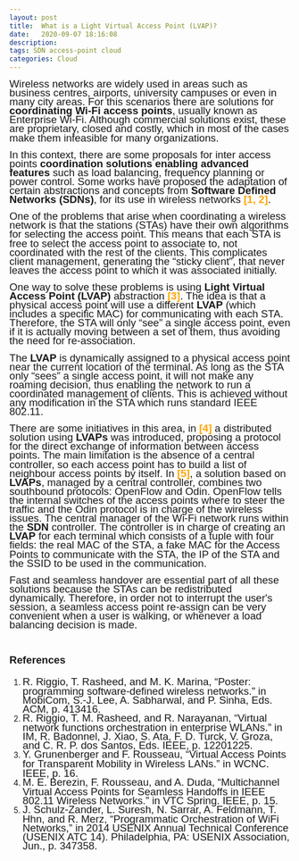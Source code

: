 ```yaml
---
layout: post
title:  What is a Light Virtual Access Point (LVAP)?
date:   2020-09-07 18:16:08
description: 
tags: SDN access-point cloud
categories: Cloud
---
```

<p style="margin-bottom: 0cm; line-height: 115%;"><span style="font-family: arial, helvetica, sans-serif; font-size: 14pt;">Wireless networks are widely used in areas such as business centres, airports, university campuses or even in many city areas. For this scenarios there are solutions for <strong>coordinating Wi-Fi access points</strong>, usually known as Enterprise Wi-Fi. Although commercial solutions exist, these are proprietary, closed and costly, which in most of the cases make them infeasible for many organizations.</span></p>

<p style="margin-bottom: 0cm; line-height: 115%;"><span style="font-family: arial, helvetica, sans-serif; font-size: 14pt;">In this context, there are some proposals for inter access points <strong>coordination solutions enabling advanced features</strong> such as load balancing, frequency planning or power control. Some works have proposed the adaptation of certain abstractions and concepts from <strong>Software Defined Networks (SDNs)</strong>, for its use in wireless networks <span style="color: #ffa500;"><strong>[1, 2]</strong></span>. </span></p>
<p style="margin-bottom: 0cm; line-height: 115%;"><span style="font-family: arial, helvetica, sans-serif; font-size: 14pt;">One of the problems that arise when coordinating a wireless network is that the stations (STAs) have their own algorithms for selecting the access point. This means that each STA is free to select the access point to associate to, not coordinated with the rest of the clients. This complicates client management, generating the “sticky client”, that never leaves the access point to which it was associated initially. </span></p>
<p style="margin-bottom: 0cm; line-height: 115%;"><span style="font-family: arial, helvetica, sans-serif; font-size: 14pt;">One way to solve these problems is using <strong>Light Virtual Access Point (LVAP)</strong> abstraction <span style="color: #ffa500;"><strong>[3]</strong></span>. The idea is that a physical access point will use a different <strong>LVAP</strong> (which includes a specific MAC) for communicating with each STA. Therefore, the STA will only “see” a single access point, even if it is actually moving between a set of them, thus avoiding the need for re-association.</span></p>
<p style="margin-bottom: 0cm; line-height: 115%;"><span style="font-family: arial, helvetica, sans-serif; font-size: 14pt;">The <strong>LVAP</strong> is dynamically assigned to a physical access point near the current location of the terminal. As long as the STA only “sees” a single access point, it will not make any roaming decision, thus enabling the network to run a coordinated management of clients. This is achieved without any modification in the STA which runs standard IEEE 802.11.</span></p>
<p style="margin-bottom: 0cm; line-height: 115%;"><span style="font-family: arial, helvetica, sans-serif; font-size: 14pt;">There are some initiatives in this area, in <span style="color: #ffa500;"><strong>[4]</strong></span> a distributed solution using <strong>LVAPs</strong> was introduced, proposing a protocol for the direct exchange of information between access points. The main limitation is the absence of a central controller, so each access point has to build a list of neighbour access points by itself. In <span style="color: #ffa500;"><strong>[5]</strong></span>, a solution based on <strong>LVAPs</strong>, managed by a central controller, combines two southbound protocols: OpenFlow and Odin. OpenFlow tells the internal switches of the access points where to steer the traffic and the Odin protocol is in charge of the wireless issues. The central manager of the Wi-Fi network runs within the <strong>SDN</strong> controller. The controller is in charge of creating an <strong>LVAP</strong> for each terminal which consists of a tuple with four fields: the real MAC of the STA, a fake MAC for the Access Points to communicate with the STA, the IP of the STA and the SSID to be used in the communication.</span></p>
<p style="margin-bottom: 0cm; line-height: 115%;"><span style="font-family: arial, helvetica, sans-serif; font-size: 14pt;">Fast and seamless handover are essential part of all these solutions because the STAs can be redistributed dynamically. Therefore, in order not to interrupt the user's session, a seamless access point re-assign can be very convenient when a user is walking, or whenever a load balancing decision is made. </span></p>
<p><span style="font-size: 14pt;"></span></p>
<h1 style="margin-bottom: 0cm; line-height: 115%;"><span style="font-family: arial, helvetica, sans-serif; font-size: 14pt;">References</span></h1>
<ol>
<li style="margin-bottom: 0cm; line-height: 115%;"><span style="font-family: arial, helvetica, sans-serif; font-size: 14pt;">R. Riggio, T. Rasheed, and M. K. Marina, “Poster: programming software-defined wireless networks.” in MobiCom, S.-J. Lee, A. Sabharwal, and P. Sinha, Eds. ACM, p. 413416.</span></li>
<li style="margin-bottom: 0cm; line-height: 115%;"><span style="font-family: arial, helvetica, sans-serif; font-size: 14pt;">R. Riggio, T. M. Rasheed, and R. Narayanan, “Virtual network functions orchestration in enterprise WLANs.” in IM, R. Badonnel, J. Xiao, S. Ata, F. D. Turck, V. Groza, and C. R. P. dos Santos, Eds. IEEE, p. 12201225.</span></li>
<li style="margin-bottom: 0cm; line-height: 115%;"><span style="font-family: arial, helvetica, sans-serif; font-size: 14pt;">Y. Grunenberger and F. Rousseau, “Virtual Access Points for Transparent Mobility in Wireless LANs.” in WCNC. IEEE, p. 16.</span></li>
<li style="margin-bottom: 0cm; line-height: 115%;"><span style="font-family: arial, helvetica, sans-serif; font-size: 14pt;">M. E. Berezin, F. Rousseau, and A. Duda, “Multichannel Virtual Access Points for Seamless Handoffs in IEEE 802.11 Wireless Networks.” in VTC Spring. IEEE, p. 15.</span></li>
<li style="margin-bottom: 0cm; line-height: 115%;"><span style="font-family: arial, helvetica, sans-serif; font-size: 14pt;">J. Schulz-Zander, L. Suresh, N. Sarrar, A. Feldmann, T. Hhn, and R. Merz, “Programmatic Orchestration of WiFi Networks,” in 2014 USENIX Annual Technical Conference (USENIX ATC 14). Philadelphia, PA: USENIX Association, Jun., p. 347358.</span></li>
</ol>
<p><span style="font-size: 14pt;"></span></p>